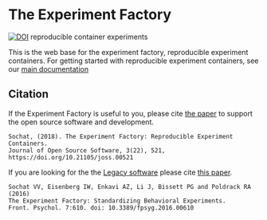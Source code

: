 # The Experiment Factory
[![DOI](http://joss.theoj.org/papers/10.21105/joss.00521/status.svg)](https://doi.org/10.21105/joss.00521) reproducible container experiments

This is the web base for the experiment factory, reproducible experiment containers. 
For getting started with reproducible experiment containers, see our [main documentation](https://expfactory.github.io/expfactory)

## Citation
If the Experiment Factory is useful to you, please cite [the paper](https://doi.org/10.21105/joss.00521) 
to support the open source software and development.

```
Sochat, (2018). The Experiment Factory: Reproducible Experiment Containers. 
Journal of Open Source Software, 3(22), 521, https://doi.org/10.21105/joss.00521
```

If you are looking for the the [Legacy software](https://expfactory.github.io/v1/) 
please cite [this paper](https://www.frontiersin.org/articles/10.3389/fpsyg.2016.00610/full).

```
Sochat VV, Eisenberg IW, Enkavi AZ, Li J, Bissett PG and Poldrack RA (2016) 
The Experiment Factory: Standardizing Behavioral Experiments. 
Front. Psychol. 7:610. doi: 10.3389/fpsyg.2016.00610
```
